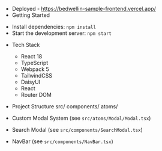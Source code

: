 - Deployed - https://bedwellin-sample-frontend.vercel.app/
- Getting Started
* Install dependencies: `npm install`
* Start the development server: `npm start`

- Tech Stack
  - React 18
   - TypeScript
   - Webpack 5
   - TailwindCSS
  - DaisyUI
   - React
   - Router DOM

- Project Structure
src/
components/
atoms/


- Custom Modal System (see `src/atoms/Modal/Modal.tsx`)

- Search Modal (see `src/components/SearchModal.tsx`)

- NavBar (see `src/components/NavBar.tsx`)

